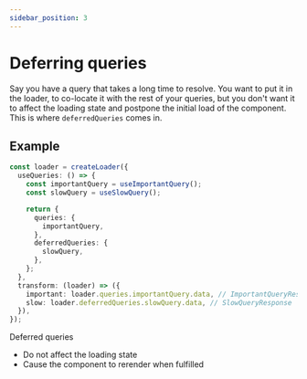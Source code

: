 ```yaml
---
sidebar_position: 3
---
```


# Deferring queries

Say you have a query that takes a long time to resolve. You want to put it in the loader, to co-locate it with the rest of your queries, but you don't want it to affect the loading state and postpone the initial load of the component. This is where `deferredQueries` comes in.

## Example

```typescript {3-13}
const loader = createLoader({
  useQueries: () => {
    const importantQuery = useImportantQuery();
    const slowQuery = useSlowQuery();

    return {
      queries: {
        importantQuery,
      },
      deferredQueries: {
        slowQuery,
      },
    };
  },
  transform: (loader) => ({
    important: loader.queries.importantQuery.data, // ImportantQueryResponse
    slow: loader.deferredQueries.slowQuery.data, // SlowQueryResponse | undefined
  }),
});
```

Deferred queries

- Do not affect the loading state
- Cause the component to rerender when fulfilled
